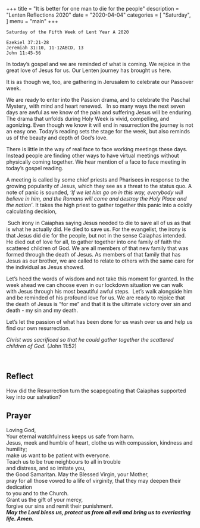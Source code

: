 +++
title = "It is better for one man to die for the people"
description = "Lenten Reflections 2020"
date = "2020-04-04"
categories = [
    "Saturday",
]
menu = "main"
+++

```
Saturday of the Fifth Week of Lent Year A 2020

Ezekiel 37:21-28
Jeremiah 31:10, 11-12ABCD, 13
John 11:45-56

```


In today’s gospel and we are reminded of what is coming. We rejoice in the great love of Jesus for us. Our Lenten journey has brought us here.

It is as though we, too, are gathering in Jerusalem to celebrate our Passover week.

We are ready to enter into the Passion drama, and to celebrate the Paschal Mystery, with mind and heart renewed.   In so many ways the next seven days are awful as we know of the pain and suffering Jesus will be enduring. The drama that unfolds during Holy Week is vivid, compelling, and agonizing. Even though we know it will end in resurrection the journey is not an easy one. 
Today’s reading sets the stage for the week, but also reminds us of the beauty and depth of God’s love.

There is little in the way of real face to face working meetings these days. Instead people are finding other ways to have virtual meetings without physically coming together. We hear mention of a face to face meeting in today’s gospel reading. 

A meeting is called by some chief priests and Pharisees in response to the growing popularity of Jesus, which they see as a threat to the status quo. A note of panic is sounded, _‘If we let him go on in this way, everybody will believe in him, and the Romans will come and destroy the Holy Place and the nation’_. It takes the high priest to gather together this panic into a coldly calculating decision,

 Such irony in Caiaphas saying Jesus needed to die to save all of us as that is what he actually did. He died to save us. For the evangelist, the irony is that Jesus did die for the people, but not in the sense Caiaphas intended. He died out of love for all, to gather together into one family of faith the scattered children of God. We are all members of that new family that was formed through the death of Jesus. As members of that family that has Jesus as our brother, we are called to relate to others with the same care for the individual as Jesus showed. 

Let’s heed the words of wisdom and not take this moment for granted. In the week ahead we can choose even in our lockdown situation we can walk with Jesus through his most beautiful awful steps.  Let’s walk alongside him and be reminded of his profound love for us. We are ready to rejoice that the death of Jesus is “for me” and that it is the ultimate victory over sin and death - my sin and my death.  

Let’s let the passion of what has been done for us wash over us and help us find our own resurrection.

_Christ was sacrificed so that he could gather together the scattered children of God._ (John 11:52)

 
## Reflect
How did the Resurrection turn the scapegoating that Caiaphas supported key into our salvation?

## Prayer

Loving God,  
Your eternal watchfulness keeps us safe from harm.   
Jesus, meek and humble of heart, clothe us with compassion, kindness and humility;  
 make us want to be patient with everyone.  
Teach us to be true neighbours to all in trouble  
and distress, and so imitate you,   
the Good Samaritan.
May the Blessed Virgin, your Mother,   
pray for all those vowed to a life of virginity, that they may deepen their dedication  
to you and to the Church.  
Grant us the gift of your mercy,   
forgive our sins and remit their punishment.    
**_May the Lord bless us, protect us from all evil and bring us to everlasting life. Amen._**
